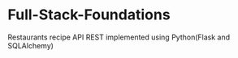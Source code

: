 # Full-Stack-Foundations
Restaurants recipe API REST implemented using Python(Flask and SQLAlchemy)
